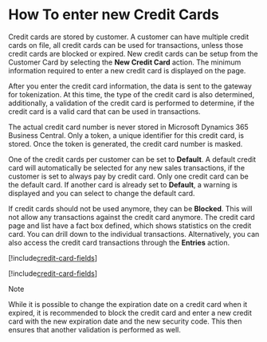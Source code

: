 # How To enter new Credit Cards

Credit cards are stored by customer. A customer can have multiple credit cards on file, all credit cards can be used for transactions, unless those credit cards are blocked or expired. New credit cards can be setup from the Customer Card by selecting the **New Credit Card** action. The minimum information required to enter a new credit card is displayed on the page.

After you enter the credit card information, the data is sent to the gateway for tokenization. At this time, the type of the credit card is also determined, additionally, a validation of the credit card is performed to determine, if the credit card is a valid card that can be used in transactions.

The actual credit card number is never stored in Microsoft Dynamics 365 Business Central. Only a token, a unique identifier for this credit card, is stored. Once the token is generated, the credit card number is masked.

One of the credit cards per customer can be set to **Default**. A default credit card will automatically be selected for any new sales transactions, if the customer is set to always pay by credit card. Only one credit card can be the default card. If another card is already set to **Default**, a warning is displayed and you can select to change the default card.

If credit cards should not be used anymore, they can be **Blocked**. This will not allow any transactions against the credit card anymore.
The credit card page and list have a fact box defined, which shows statistics on the credit card. You can drill down to the individual transactions. Alternatively, you can also access the credit card transactions through the **Entries** action.

[!include[credit-card-fields](includes/credit-card-fields.md)]

[!include[credit-card-fields](includes/credit-card-billing-address-fields.md)]

> [!NOTE]
> While it is possible to change the expiration date on a credit card when it expired, it is recommended to block the credit card and enter a new credit card with the new expiration date and the new security code. This then ensures that another validation is performed as well.

